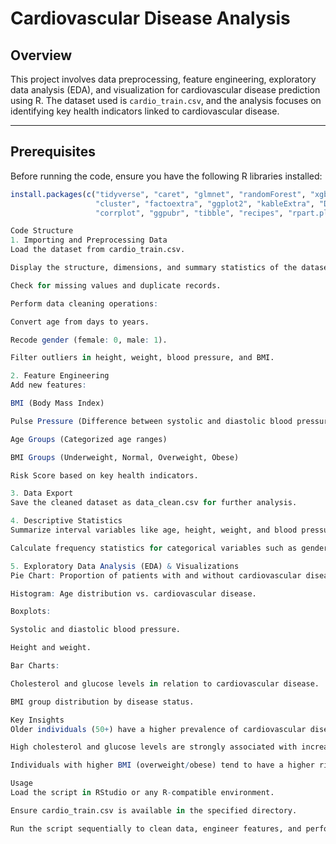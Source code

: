 # Cardiovascular Disease Analysis

## Overview
This project involves data preprocessing, feature engineering, exploratory data analysis (EDA), and visualization for cardiovascular disease prediction using R. The dataset used is `cardio_train.csv`, and the analysis focuses on identifying key health indicators linked to cardiovascular disease.

---

## Prerequisites
Before running the code, ensure you have the following R libraries installed:

```R
install.packages(c("tidyverse", "caret", "glmnet", "randomForest", "xgboost",
                   "cluster", "factoextra", "ggplot2", "kableExtra", "DescTools",
                   "corrplot", "ggpubr", "tibble", "recipes", "rpart.plot", "ROSE", "gridExtra"))

Code Structure
1. Importing and Preprocessing Data
Load the dataset from cardio_train.csv.

Display the structure, dimensions, and summary statistics of the dataset.

Check for missing values and duplicate records.

Perform data cleaning operations:

Convert age from days to years.

Recode gender (female: 0, male: 1).

Filter outliers in height, weight, blood pressure, and BMI.

2. Feature Engineering
Add new features:

BMI (Body Mass Index)

Pulse Pressure (Difference between systolic and diastolic blood pressure)

Age Groups (Categorized age ranges)

BMI Groups (Underweight, Normal, Overweight, Obese)

Risk Score based on key health indicators.

3. Data Export
Save the cleaned dataset as data_clean.csv for further analysis.

4. Descriptive Statistics
Summarize interval variables like age, height, weight, and blood pressure.

Calculate frequency statistics for categorical variables such as gender, cholesterol, glucose, smoking, alcohol intake, and physical activity.

5. Exploratory Data Analysis (EDA) & Visualizations
Pie Chart: Proportion of patients with and without cardiovascular disease.

Histogram: Age distribution vs. cardiovascular disease.

Boxplots:

Systolic and diastolic blood pressure.

Height and weight.

Bar Charts:

Cholesterol and glucose levels in relation to cardiovascular disease.

BMI group distribution by disease status.

Key Insights
Older individuals (50+) have a higher prevalence of cardiovascular disease.

High cholesterol and glucose levels are strongly associated with increased disease risk.

Individuals with higher BMI (overweight/obese) tend to have a higher risk of cardiovascular disease.

Usage
Load the script in RStudio or any R-compatible environment.

Ensure cardio_train.csv is available in the specified directory.

Run the script sequentially to clean data, engineer features, and perform EDA.
